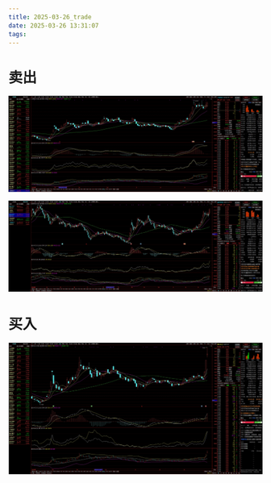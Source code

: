 ```yaml
---
title: 2025-03-26_trade
date: 2025-03-26 13:31:07
tags:
---
```


# 卖出

![火炬电子](/source/_posts/2025-03-26-trade/603678.png)

![振华科技](/source/_posts/2025-03-26-trade/000733.png)

# 买入

![鲁北化工](/source/_posts/2025-03-26-trade/600727.png)



